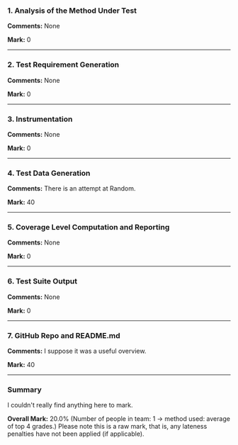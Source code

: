 ### 1. Analysis of the Method Under Test

__Comments:__ None

__Mark:__ 0

---

### 2. Test Requirement Generation

__Comments:__ None

__Mark:__ 0

---

### 3. Instrumentation

__Comments:__ None

__Mark:__ 0

---

### 4. Test Data Generation

__Comments:__ There is an attempt at Random. 

__Mark:__ 40

---

### 5. Coverage Level Computation and Reporting

__Comments:__ None

__Mark:__ 0

---

### 6. Test Suite Output

__Comments:__ None

__Mark:__ 0

---

### 7. GitHub Repo and README.md

__Comments:__ I suppose it was a useful overview.

__Mark:__ 40

---

### Summary

I couldn't really find anything here to mark. 

__Overall Mark:__ 20.0% (Number of people in team: 1 -> method used: average of top 4 grades.) Please note this is a raw mark, that is, any lateness penalties have not been applied (if applicable).